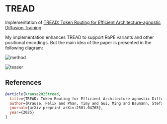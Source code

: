 # TREAD

Implementation of [TREAD: Token Routing for Efficient Architecture-agnostic Diffusion Training](https://arxiv.org/abs/2501.04765).

My implementation enhances TREAD to support RoPE variants and other positional encodings. But the main idea of the paper is presented in the following diagram:

![method](https://compvis.github.io/tread/static/images/method.png)

![teaser](https://compvis.github.io/tread/static/images/teaser.png)

## References

```bibtex
@article{krause2025tread,
  title={TREAD: Token Routing for Efficient Architecture-agnostic Diffusion Training},
  author={Krause, Felix and Phan, Timy and Gui, Ming and Baumann, Stefan Andreas and Hu, Vincent Tao and Ommer, Bj{\"o}rn},
  journal={arXiv preprint arXiv:2501.04765},
  year={2025}
}
```
